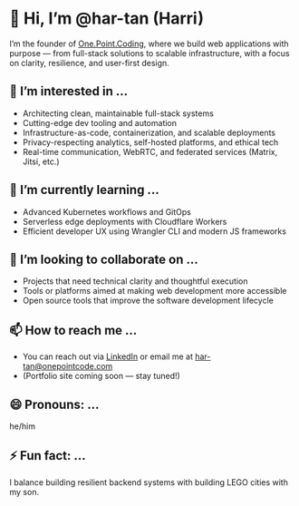 # 👋 Hi, I’m @har-tan (Harri)
I’m the founder of [One.Point.Coding](https://onepoint.coding), where we build web applications with purpose — from full-stack solutions to scalable infrastructure, with a focus on clarity, resilience, and user-first design.

## 👀 I’m interested in ...
- Architecting clean, maintainable full-stack systems
- Cutting-edge dev tooling and automation
- Infrastructure-as-code, containerization, and scalable deployments
- Privacy-respecting analytics, self-hosted platforms, and ethical tech
- Real-time communication, WebRTC, and federated services (Matrix, Jitsi, etc.)
  
## 🌱 I’m currently learning ...
- Advanced Kubernetes workflows and GitOps
- Serverless edge deployments with Cloudflare Workers
- Efficient developer UX using Wrangler CLI and modern JS frameworks
  
## 💞️ I’m looking to collaborate on ...
- Projects that need technical clarity and thoughtful execution
- Tools or platforms aimed at making web development more accessible
- Open source tools that improve the software development lifecycle
  
## 📫 How to reach me ...
- You can reach out via [LinkedIn](https://www.linkedin.com/in/harvali) or email me at har-tan@onepointcode.com
- (Portfolio site coming soon — stay tuned!)

## 😄 Pronouns: ...
he/him

## ⚡ Fun fact: ...
I balance building resilient backend systems with building LEGO cities with my son.

<!---
har-tan/har-tan is a ✨ special ✨ repository because its `README.md` (this file) appears on your GitHub profile.
You can click the Preview link to take a look at your changes.
--->
